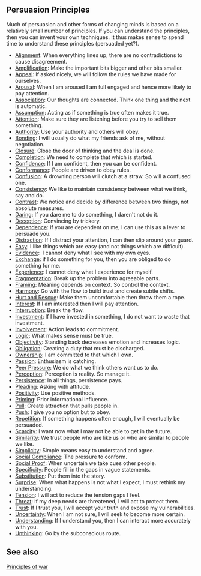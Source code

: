 ## Persuasion Principles

Much of persuasion and other forms of changing minds is based on a relatively small number of principles. If you can understand the principles, then you can invent your own techniques. It thus makes sense to spend time to understand these principles (persuaded yet?).

*   [Alignment](alignment.htm): When everything lines up, there are no contradictions to cause disagreement.
*   [Amplification](amplification.htm): Make the important bits bigger and other bits smaller.
*   [Appeal](appeal.htm): If asked nicely, we will follow the rules we have made for ourselves.
*   [Arousal](arousal.htm): When I am aroused I am full engaged and hence more likely to pay attention.
*   [Association](association.htm): Our thoughts are connected. Think one thing and the next is automatic.
*   [Assumption](assumption.htm): Acting as if something is true often makes it true.
*   [Attention](attention.htm): Make sure they are listening before you try to sell them something.
*   [Authority](authority.htm): Use your authority and others will obey.
*   [Bonding](bonding.htm): I will usually do what my friends ask of me, without negotiation.
*   [Closure](closure.htm): Close the door of thinking and the deal is done.
*   [Completion](../principles/completion.htm): We need to complete that which is started.
*   [Confidence](confidence.htm): If I am confident, then you can be confident.
*   [Conformance](conformance.htm): People are driven to obey rules.
*   [Confusion](confusion.htm): A drowning person will clutch at a straw. So will a confused one.
*   [Consistency](consistency.htm): We like to maintain consistency between what we think, say and do.
*   [Contrast](contrast.htm): We notice and decide by difference between two things, not absolute measures.
*   [Daring](daring.htm): If you dare me to do something, I daren't not do it.
*   [Deception](deception.htm): Convincing by trickery.
*   [Dependence](dependence.htm): If you are dependent on me, I can use this as a lever to persuade you.
*   [Distraction](distraction.htm): If I distract your attention, I can then slip around your guard.
*   [Easy](easy.htm): I like things which are easy (and not things which are difficult).
*   [Evidence](evidence.htm):  I cannot deny what I see with my own eyes.
*   [Exchange](exchange.htm): if I do something for you, then you are obliged to do something for me.
*   [Experience](experience.htm): I cannot deny what I experience for myself.
*   [Fragmentation](../principles/fragmentation.htm): Break up the problem into agreeable parts.
*   [Framing](framing.htm): Meaning depends on context. So control the context.
*   [Harmony](harmony.htm): Go with the flow to build trust and create subtle shifts.
*   [Hurt and Rescue](hurt_rescue.htm): Make them uncomfortable then throw them a rope.
*   [Interest](interest.htm): If I am interested then I will pay attention.
*   [Interruption](interruption.htm): Break the flow.
*   [Investment](investment.htm): If I have invested in something, I do not want to waste that investment.
*   [Involvement](involvement.htm): Action leads to commitment.
*   [Logic](logic.htm): What makes sense must be true.
*   [Objectivity](objectivity.htm): Standing back decreases emotion and increases logic.
*   [Obligation](obligation.htm): Creating a duty that must be discharged.
*   [Ownership](ownership.htm): I am committed to that which I own.
*   [Passion](../principles/passion.htm): Enthusiasm is catching.
*   [Peer Pressure](peer_pressure.htm): We do what we think others want us to do.
*   [Perception](perception.htm): Perception is reality. So manage it.
*   [Persistence](../principles/persistence.htm): In all things, persistence pays.
*   [Pleading](pleading.htm): Asking with attitude.
*   [Positivity](positivity.htm): Use positive methods.
*   [Priming](../principles/priming.htm): Prior informational influence.
*   [Pull](pull.htm): Create attraction that pulls people in.
*   [Push](push.htm): I give you no option but to obey.
*   [Repetition](repetition.htm): If something happens often enough, I will eventually be persuaded.
*   [Scarcity](scarcity.htm): I want now what I may not be able to get in the future.
*   [Similarity](similarity.htm): We trust people who are like us or who are similar to people we like.
*   [Simplicity](simplicity.htm): Simple means easy to understand and agree.
*   [Social Compliance](../principles/social_compliance.htm): The pressure to conform.
*   [Social Proof](social_proof.htm): When uncertain we take cues other people.
*   [Specificity](specificity.htm): People fill in the gaps in vague statements.
*   [Substitution](substitution.htm): Put them into the story.
*   [Surprise](surprise.htm): When what happens is not what I expect, I must rethink my understanding.
*   [Tension](tension.htm): I will act to reduce the tension gaps I feel.
*   [Threat](threat.htm): If my deep needs are threatened, I will act to protect them.
*   [Trust](trust.htm): If I trust you, I will accept your truth and expose my vulnerabilities.
*   [Uncertainty](uncertainty.htm): When I am not sure, I will seek to become more certain.
*   [Understanding](understanding.htm): If I understand you, then I can interact more accurately with you.
*   [Unthinking](../principles/unthinking.htm): Go by the subconscious route.

See also
--------

[Principles of war](../disciplines/warfare/principles/principles.htm)